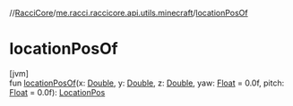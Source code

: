 //[RacciCore](../../index.md)/[me.racci.raccicore.api.utils.minecraft](index.md)/[locationPosOf](location-pos-of.md)

# locationPosOf

[jvm]\
fun [locationPosOf](location-pos-of.md)(x: [Double](https://kotlinlang.org/api/latest/jvm/stdlib/kotlin/-double/index.html), y: [Double](https://kotlinlang.org/api/latest/jvm/stdlib/kotlin/-double/index.html),
z: [Double](https://kotlinlang.org/api/latest/jvm/stdlib/kotlin/-double/index.html), yaw: [Float](https://kotlinlang.org/api/latest/jvm/stdlib/kotlin/-float/index.html) = 0.0f, pitch: [Float](https://kotlinlang.org/api/latest/jvm/stdlib/kotlin/-float/index.html) =
0.0f): [LocationPos](-location-pos/index.md)
